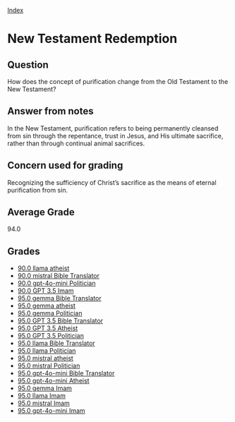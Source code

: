 
[Index](../index.md)
# New Testament Redemption
## Question
How does the concept of purification change from the Old Testament to the New Testament?

## Answer from notes
In the New Testament, purification refers to being permanently cleansed from sin through the repentance, trust in Jesus, and His ultimate sacrifice, rather than through continual animal sacrifices.

## Concern used for grading
Recognizing the sufficiency of Christ’s sacrifice as the means of eternal purification from sin.

## Average Grade
94.0

## Grades
 * [90.0 llama atheist](../answers/llama_atheist/New_Testament_Redemption.md)
 * [90.0 mistral Bible Translator](../answers/mistral_Bible_Translator/New_Testament_Redemption.md)
 * [90.0 gpt-4o-mini Politician](../answers/gpt-4o-mini_Politician/New_Testament_Redemption.md)
 * [90.0 GPT 3.5 Imam](../answers/GPT_3.5_Imam/New_Testament_Redemption.md)
 * [95.0 gemma Bible Translator](../answers/gemma_Bible_Translator/New_Testament_Redemption.md)
 * [95.0 gemma atheist](../answers/gemma_atheist/New_Testament_Redemption.md)
 * [95.0 gemma Politician](../answers/gemma_Politician/New_Testament_Redemption.md)
 * [95.0 GPT 3.5 Bible Translator](../answers/GPT_3.5_Bible_Translator/New_Testament_Redemption.md)
 * [95.0 GPT 3.5 Atheist](../answers/GPT_3.5_Atheist/New_Testament_Redemption.md)
 * [95.0 GPT 3.5 Politician](../answers/GPT_3.5_Politician/New_Testament_Redemption.md)
 * [95.0 llama Bible Translator](../answers/llama_Bible_Translator/New_Testament_Redemption.md)
 * [95.0 llama Politician](../answers/llama_Politician/New_Testament_Redemption.md)
 * [95.0 mistral atheist](../answers/mistral_atheist/New_Testament_Redemption.md)
 * [95.0 mistral Politician](../answers/mistral_Politician/New_Testament_Redemption.md)
 * [95.0 gpt-4o-mini Bible Translator](../answers/gpt-4o-mini_Bible_Translator/New_Testament_Redemption.md)
 * [95.0 gpt-4o-mini Atheist](../answers/gpt-4o-mini_Atheist/New_Testament_Redemption.md)
 * [95.0 gemma Imam](../answers/gemma_Imam/New_Testament_Redemption.md)
 * [95.0 llama Imam](../answers/llama_Imam/New_Testament_Redemption.md)
 * [95.0 mistral Imam](../answers/mistral_Imam/New_Testament_Redemption.md)
 * [95.0 gpt-4o-mini Imam](../answers/gpt-4o-mini_Imam/New_Testament_Redemption.md)

